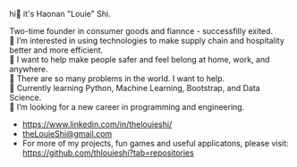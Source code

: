 hi👋 it's Haonan "Louie" Shi.  

Two-time founder in consumer goods and fiannce - successfilly exited.  
💞️ I’m interested in using technologies to make supply chain and hospitality better and more efficient.  
💞️ I want to help make people safer and feel belong at home, work, and anywhere.  
💞️ There are so many problems in the world. I want to help.  
🌱 Currently learning Python, Machine Learning, Bootstrap, and Data Science.  
👀 I’m looking for a new career in programming and engineering. 
- https://www.linkedin.com/in/thelouieshi/
- theLouieShi@gmail.com
- For more of my projects, fun games and useful applicatons, please visit: https://github.com/thlouieshi?tab=repositories
